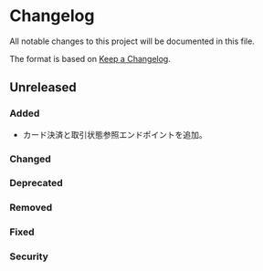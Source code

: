 # Changelog
All notable changes to this project will be documented in this file.

The format is based on [Keep a Changelog](http://keepachangelog.com/).

## Unreleased
### Added
- カード決済と取引状態参照エンドポイントを追加。

### Changed

### Deprecated

### Removed

### Fixed

### Security
